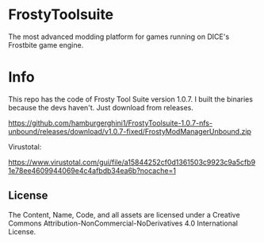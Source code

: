 # FrostyToolsuite
The most advanced modding platform for games running on DICE's Frostbite game engine.

# Info
This repo has the code of Frosty Tool Suite version 1.0.7. I built the binaries because the devs haven't. Just download from releases. 

https://github.com/hamburgerghini1/FrostyToolsuite-1.0.7-nfs-unbound/releases/download/v1.0.7-fixed/FrostyModManagerUnbound.zip

Virustotal:

https://www.virustotal.com/gui/file/a15844252cf0d1361503c9923c9a5cfb91e78ee4609944069e4c4afbdb34ea6b?nocache=1

## License
The Content, Name, Code, and all assets are licensed under a Creative Commons Attribution-NonCommercial-NoDerivatives 4.0 International License.
